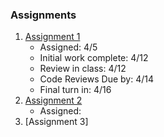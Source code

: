 ### Assignments

1. [Assignment 1](Assignment1.md)
   - Assigned: 4/5
   - Initial work complete: 4/12
   - Review in class: 4/12
   - Code Reviews Due by: 4/14
   - Final turn in: 4/16
1. [Assignment 2](Assignment2.md)
   - Assigned: 
1. [Assignment 3]
